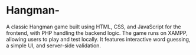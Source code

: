 # Hangman-
A classic Hangman game built using HTML, CSS, and JavaScript for the frontend, with PHP handling the backend logic. The game runs on XAMPP, allowing users to play and test locally. It features interactive word guessing, a simple UI, and server-side validation.
